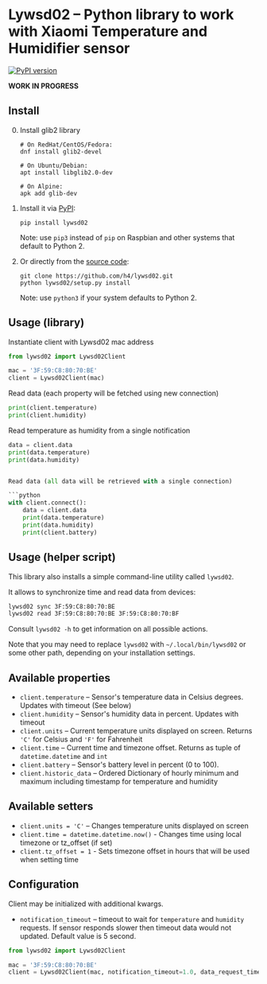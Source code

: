 # Lywsd02 – Python library to work with Xiaomi Temperature and Humidifier sensor

[![PyPI version](https://badge.fury.io/py/lywsd02.svg)](https://pypi.org/project/lywsd02/)

**WORK IN PROGRESS**

## Install
0. Install glib2 library
    ```shell
    # On RedHat/CentOS/Fedora:
    dnf install glib2-devel

    # On Ubuntu/Debian:
    apt install libglib2.0-dev

    # On Alpine:
    apk add glib-dev
    ```

1. Install it via [PyPI](https://pypi.org/project/lywsd02/):

    ```
    pip install lywsd02
    ```

    Note: use `pip3` instead of `pip` on Raspbian and other systems that default to Python 2.

2. Or directly from the [source code](https://github.com/h4/lywsd02):

    ```
    git clone https://github.com/h4/lywsd02.git
    python lywsd02/setup.py install
    ```

    Note: use `python3` if your system defaults to Python 2.

## Usage (library)

Instantiate client with Lywsd02 mac address

```python
from lywsd02 import Lywsd02Client

mac = '3F:59:C8:80:70:BE'
client = Lywsd02Client(mac)
```

Read data (each property will be fetched using new connection)

```python
print(client.temperature)
print(client.humidity)
```

Read temperature as humidity from a single notification

```python
data = client.data
print(data.temperature)
print(data.humidity)


Read data (all data will be retrieved with a single connection)

```python
with client.connect():
    data = client.data
    print(data.temperature)
    print(data.humidity)
    print(client.battery)
```

## Usage (helper script)

This library also installs a simple command-line utility called `lywsd02`.

It allows to synchronize time and read data from devices:

```bash
lywsd02 sync 3F:59:C8:80:70:BE
lywsd02 read 3F:59:C8:80:70:BE 3F:59:C8:80:70:BF
```

Consult `lywsd02 -h` to get information on all possible actions.

Note that you may need to replace `lywsd02` with `~/.local/bin/lywsd02` or some other path, depending on your installation settings.

## Available properties

* `client.temperature` – Sensor's temperature data in Celsius degrees. Updates with timeout (See below)
* `client.humidity` – Sensor's humidity data in percent. Updates with timeout
* `client.units` – Current temperature units displayed on screen. Returns `'C'` for Celsius and `'F'` for Fahrenheit
* `client.time` – Current time and timezone offset. Returns as tuple of `datetime.datetime` and `int`
* `client.battery` – Sensor's battery level in percent (0 to 100).
* `client.historic_data` – Ordered Dictionary of hourly minimum and maximum including timestamp for temperature and humidity

## Available setters

* `client.units = 'C'` – Changes temperature units displayed on screen
* `client.time = datetime.datetime.now()` - Changes time using local timezone or tz_offset (if set)
* `client.tz_offset = 1` - Sets timezone offset in hours that will be used when setting time

## Configuration

Client may be initialized with additional kwargs.

* `notification_timeout` – timeout to wait for `temperature` and `humidity` requests. If sensor responds slower
then timeout data would not updated. Default value is 5 second.

```python
from lywsd02 import Lywsd02Client

mac = '3F:59:C8:80:70:BE'
client = Lywsd02Client(mac, notification_timeout=1.0, data_request_timeout=30.0)
```
